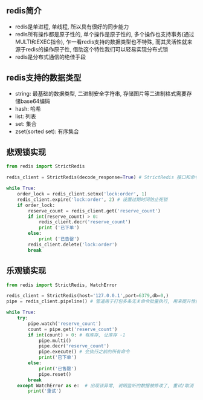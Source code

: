 <!--
.. title: redis初探
.. slug: redischu-tan
.. date: 2021-09-23 22:36:52 UTC+08:00
.. tags: 
.. category: 
.. link: 
.. description: 
.. type: text
-->

## redis简介

- redis是单进程, 单线程, 所以具有很好的同步能力
- redis所有操作都是原子性的, 单个操作是原子性的, 多个操作也支持事务(通过MULTI和EXEC指令), 乍一看redis支持的数据类型也不特殊, 而其灵活性就来源于redis的操作原子性, 借助这个特性我们可以轻易实现分布式锁
- redis是分布式通信的绝佳手段

## redis支持的数据类型

- string: 最基础的数据类型, 二进制安全字符串, 存储图片等二进制格式需要存储base64编码
- hash: 哈希
- list: 列表
- set: 集合
- zset(sorted set): 有序集合


## 悲观锁实现

```python
from redis import StrictRedis 

redis_client = StrictRedis(decode_response=True) # StrictRedis 接口和命令行接口兼容

while True:
    order_lock = redis_client.setnx('lock:order', 1)
    redis_client.expire('lock:order', 2) # 设置过期时间防止死锁
    if order_lock:
        reserve_count = redis_client.get('reserve_count')
        if int(reserve_count) > 0:
            redis_client.decr('reserve_count')
            print ('已下单')
        else:
            print ('已告罄')
        redis_client.delete('lock:order')
        break
```

## 乐观锁实现
```python
from redis import StrictRedis, WatchError

redis_client = StrictRedis(host='127.0.0.1',port=6379,db=0,)
pipe = redis_client.pipeline() # 管道用于打包多条无关命令批量执行, 用来提升性能

while True:
    try:        
        pipe.watch('reserve_count')        
        count = pipe.get('reserve_count')
        if int(count) > 0: # 有库存, 让库存 -1            
            pipe.multi()            
            pipe.decr('reserve_count')            
            pipe.execute() # 会执行之前的所有命令
            print('已下单')
        else: 
            print('已售罄')            
            pipe.reset()
        break
    except WatchError as e:  # 出现该异常, 说明监听的数据被修改了, 重试/取消
        print('重试')
```

